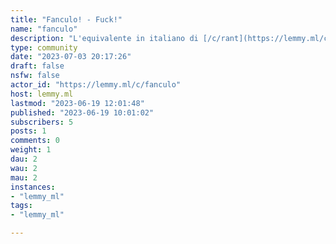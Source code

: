 ```yaml
---
title: "Fanculo! - Fuck!" 
name: "fanculo"
description: "L'equivalente in italiano di [/c/rant](https://lemmy.ml/c/rant): lamentatevi senza paura di tutto ciò che vi disturba. **Bestemmie benvenute**, ma che siano funzionali allo scopo.La moderazione è blanda, **ma c'è**, quindi occhio a seguire sempre  e comunque i due pilastri della presenza su Lemmy:-  [Codice di comportamento](https://join-lemmy.org/docs/en/code_of_conduct.html)- [Rispetto anche (soprattutto) nella divergenza di opinoni](https://lemmy.ml/post/1140303)"
type: community
date: "2023-07-03 20:17:26"
draft: false
nsfw: false
actor_id: "https://lemmy.ml/c/fanculo"
host: lemmy.ml
lastmod: "2023-06-19 12:01:48"
published: "2023-06-19 10:01:02"
subscribers: 5
posts: 1
comments: 0
weight: 1
dau: 2
wau: 2
mau: 2
instances:
- "lemmy_ml"
tags: 
- "lemmy_ml"

---
```

